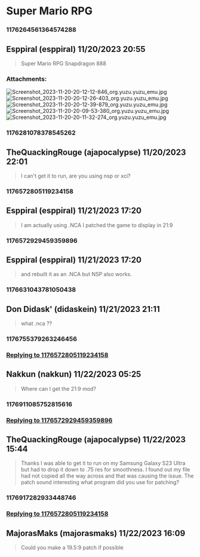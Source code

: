 # Super Mario RPG
### 1176264561364574288
## Esppiral (esppiral) 11/20/2023 20:55 

> Super Mario RPG Snapdragon 888
### Attachments: 
![Screenshot_2023-11-20-20-12-12-846_org.yuzu.yuzu_emu.jpg](https://yuzudiscordbackup.s3.us-west-2.amazonaws.com/files-media/1176264561364574288_Screenshot_2023-11-20-20-12-12-846_org.yuzu.yuzu_emu.jpg)
![Screenshot_2023-11-20-20-12-26-403_org.yuzu.yuzu_emu.jpg](https://yuzudiscordbackup.s3.us-west-2.amazonaws.com/files-media/1176264561364574288_Screenshot_2023-11-20-20-12-26-403_org.yuzu.yuzu_emu.jpg)
![Screenshot_2023-11-20-20-12-39-879_org.yuzu.yuzu_emu.jpg](https://yuzudiscordbackup.s3.us-west-2.amazonaws.com/files-media/1176264561364574288_Screenshot_2023-11-20-20-12-39-879_org.yuzu.yuzu_emu.jpg)
![Screenshot_2023-11-20-20-09-53-380_org.yuzu.yuzu_emu.jpg](https://yuzudiscordbackup.s3.us-west-2.amazonaws.com/files-media/1176264561364574288_Screenshot_2023-11-20-20-09-53-380_org.yuzu.yuzu_emu.jpg)
![Screenshot_2023-11-20-20-11-32-274_org.yuzu.yuzu_emu.jpg](https://yuzudiscordbackup.s3.us-west-2.amazonaws.com/files-media/1176264561364574288_Screenshot_2023-11-20-20-11-32-274_org.yuzu.yuzu_emu.jpg)

### 1176281078378545262
## TheQuackingRouge (ajapocalypse) 11/20/2023 22:01 

> I can't get it to run, are you using nsp or xci?

### 1176572805119234158
## Esppiral (esppiral) 11/21/2023 17:20 

> I am actually using .NCA I patched the game to display in 21:9

### 1176572929459359896
## Esppiral (esppiral) 11/21/2023 17:20 

> and rebuilt it as an .NCA but NSP also works.

### 1176631043781050438
## Don Didask' (didaskein) 11/21/2023 21:11 

> what .nca ??

### 1176755379263246456
### [Replying to 1176572805119234158](#1176572805119234158)
## Nakkun (nakkun) 11/22/2023 05:25 

> Where can I get the 21:9 mod?

### 1176911085752815616
### [Replying to 1176572929459359896](#1176572929459359896)
## TheQuackingRouge (ajapocalypse) 11/22/2023 15:44 

> Thanks I was able to get it to run on my Samsung Galaxy S23 Ultra but had to drop it down to .75 res for smoothness. I found out my file had not copied all the way across and that was causing the issue. The patch sound interesting what program did you use for patching?

### 1176917282933448746
### [Replying to 1176572805119234158](#1176572805119234158)
## MajorasMaks (majorasmaks) 11/22/2023 16:09 

> Could you make a 19.5:9 patch if possible

